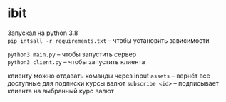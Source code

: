 # ibit

Запускал на python 3.8\
```pip intsall -r requirements.txt``` – чтобы установить зависимости

```python3 main.py``` – чтобы запустить сервер\
```python3 client.py``` – чтобы запустить клиента

клиенту можно отдавать команды через input
```assets``` – вернёт все доступные для подписки курсы валют
```subscribe <id>``` – подписывает клиента на выбранный курс валют
